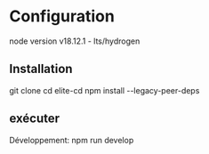 # Configuration

node version v18.12.1 - lts/hydrogen

## Installation

git clone
cd elite-cd
npm install --legacy-peer-deps

## exécuter

Développement:
npm run develop
